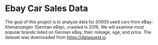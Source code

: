 # Ebay Car Sales Data
The goal of this project is to analyze data for 50000 used cars from eBay-Kleinanzeigen (German eBay), crawled in 2016. We will examine most popular brands listed on German eBay, their mileage, age, and price.
The dataset was downloaded from https://dataquest.io
